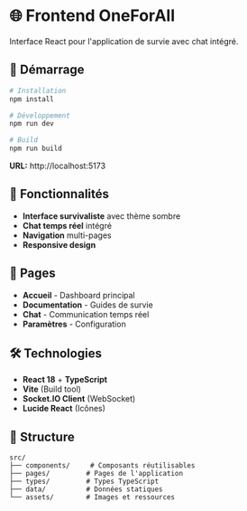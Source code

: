 # 🌐 Frontend OneForAll

Interface React pour l'application de survie avec chat intégré.

## 🚀 Démarrage

```bash
# Installation
npm install

# Développement
npm run dev

# Build
npm run build
```

**URL:** http://localhost:5173

## 🎨 Fonctionnalités

- **Interface survivaliste** avec thème sombre
- **Chat temps réel** intégré
- **Navigation** multi-pages
- **Responsive design**

## 📱 Pages

- **Accueil** - Dashboard principal
- **Documentation** - Guides de survie
- **Chat** - Communication temps réel
- **Paramètres** - Configuration

## 🛠️ Technologies

- **React 18** + **TypeScript**
- **Vite** (Build tool)
- **Socket.IO Client** (WebSocket)
- **Lucide React** (Icônes)

## 🎯 Structure

```
src/
├── components/     # Composants réutilisables
├── pages/         # Pages de l'application
├── types/         # Types TypeScript
├── data/          # Données statiques
└── assets/        # Images et ressources
```